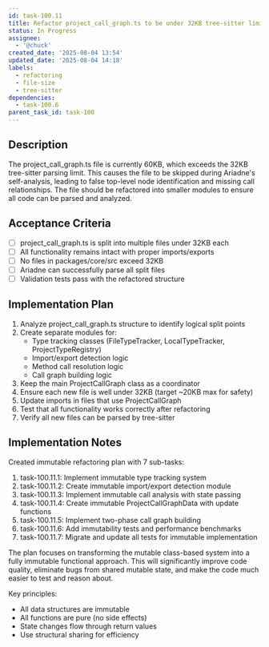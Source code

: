 ```yaml
---
id: task-100.11
title: Refactor project_call_graph.ts to be under 32KB tree-sitter limit
status: In Progress
assignee:
  - '@chuck'
created_date: '2025-08-04 13:54'
updated_date: '2025-08-04 14:18'
labels:
  - refactoring
  - file-size
  - tree-sitter
dependencies:
  - task-100.6
parent_task_id: task-100
---
```


## Description

The project_call_graph.ts file is currently 60KB, which exceeds the 32KB tree-sitter parsing limit. This causes the file to be skipped during Ariadne's self-analysis, leading to false top-level node identification and missing call relationships. The file should be refactored into smaller modules to ensure all code can be parsed and analyzed.

## Acceptance Criteria

- [ ] project_call_graph.ts is split into multiple files under 32KB each
- [ ] All functionality remains intact with proper imports/exports
- [ ] No files in packages/core/src exceed 32KB
- [ ] Ariadne can successfully parse all split files
- [ ] Validation tests pass with the refactored structure

## Implementation Plan

1. Analyze project_call_graph.ts structure to identify logical split points
2. Create separate modules for:
   - Type tracking classes (FileTypeTracker, LocalTypeTracker, ProjectTypeRegistry)
   - Import/export detection logic
   - Method call resolution logic
   - Call graph building logic
3. Keep the main ProjectCallGraph class as a coordinator
4. Ensure each new file is well under 32KB (target ~20KB max for safety)
5. Update imports in files that use ProjectCallGraph
6. Test that all functionality works correctly after refactoring
7. Verify all new files can be parsed by tree-sitter

## Implementation Notes

Created immutable refactoring plan with 7 sub-tasks:

1. task-100.11.1: Implement immutable type tracking system
2. task-100.11.2: Create immutable import/export detection module  
3. task-100.11.3: Implement immutable call analysis with state passing
4. task-100.11.4: Create immutable ProjectCallGraphData with update functions
5. task-100.11.5: Implement two-phase call graph building
6. task-100.11.6: Add immutability tests and performance benchmarks
7. task-100.11.7: Migrate and update all tests for immutable implementation

The plan focuses on transforming the mutable class-based system into a fully immutable functional approach. This will significantly improve code quality, eliminate bugs from shared mutable state, and make the code much easier to test and reason about.

Key principles:
- All data structures are immutable
- All functions are pure (no side effects)
- State changes flow through return values
- Use structural sharing for efficiency
